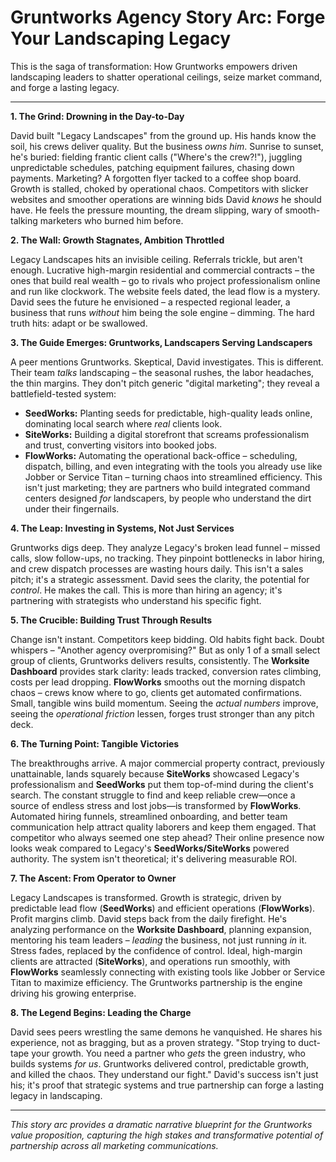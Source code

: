 # Gruntworks Agency Story Arc: Forge Your Landscaping Legacy

This is the saga of transformation: How Gruntworks empowers driven landscaping leaders to shatter operational ceilings, seize market command, and forge a lasting legacy.

---

**1. The Grind: Drowning in the Day-to-Day**

David built "Legacy Landscapes" from the ground up. His hands know the soil, his crews deliver quality. But the business *owns him*. Sunrise to sunset, he's buried: fielding frantic client calls ("Where's the crew?!"), juggling unpredictable schedules, patching equipment failures, chasing down payments. Marketing? A forgotten flyer tacked to a coffee shop board. Growth is stalled, choked by operational chaos. Competitors with slicker websites and smoother operations are winning bids David *knows* he should have. He feels the pressure mounting, the dream slipping, wary of smooth-talking marketers who burned him before.

**2. The Wall: Growth Stagnates, Ambition Throttled**

Legacy Landscapes hits an invisible ceiling. Referrals trickle, but aren't enough. Lucrative high-margin residential and commercial contracts – the ones that build real wealth – go to rivals who project professionalism online and run like clockwork. The website feels dated, the lead flow is a mystery. David sees the future he envisioned – a respected regional leader, a business that runs *without* him being the sole engine – dimming. The hard truth hits: adapt or be swallowed.

**3. The Guide Emerges: Gruntworks, Landscapers Serving Landscapers**

A peer mentions Gruntworks. Skeptical, David investigates. This is different. Their team *talks* landscaping – the seasonal rushes, the labor headaches, the thin margins. They don't pitch generic "digital marketing"; they reveal a battlefield-tested system:
*   **SeedWorks:** Planting seeds for predictable, high-quality leads online, dominating local search where *real* clients look.
*   **SiteWorks:** Building a digital storefront that screams professionalism and trust, converting visitors into booked jobs.
*   **FlowWorks:** Automating the operational back-office – scheduling, dispatch, billing, and even integrating with the tools you already use like Jobber or Service Titan – turning chaos into streamlined efficiency.
This isn't just marketing; they are partners who build integrated command centers designed *for* landscapers, by people who understand the dirt under their fingernails.

**4. The Leap: Investing in Systems, Not Just Services**

Gruntworks digs deep. They analyze Legacy's broken lead funnel – missed calls, slow follow-ups, no tracking. They pinpoint bottlenecks in labor hiring, and crew dispatch processes are wasting hours daily. This isn't a sales pitch; it's a strategic assessment. David sees the clarity, the potential for *control*. He makes the call. This is more than hiring an agency; it's partnering with strategists who understand his specific fight.

**5. The Crucible: Building Trust Through Results**

Change isn't instant. Competitors keep bidding. Old habits fight back. Doubt whispers – "Another agency overpromising?" But as only 1 of a small select group of clients, Gruntworks delivers results, consistently. The **Worksite Dashboard** provides stark clarity: leads tracked, conversion rates climbing, costs per lead dropping. **FlowWorks** smooths out the morning dispatch chaos – crews know where to go, clients get automated confirmations. Small, tangible wins build momentum. Seeing the *actual numbers* improve, seeing the *operational friction* lessen, forges trust stronger than any pitch deck.

**6. The Turning Point: Tangible Victories**

The breakthroughs arrive. A major commercial property contract, previously unattainable, lands squarely because **SiteWorks** showcased Legacy's professionalism and **SeedWorks** put them top-of-mind during the client's search. The constant struggle to find and keep reliable crew—once a source of endless stress and lost jobs—is transformed by **FlowWorks**. Automated hiring funnels, streamlined onboarding, and better team communication help attract quality laborers and keep them engaged. That competitor who always seemed one step ahead? Their online presence now looks weak compared to Legacy's **SeedWorks/SiteWorks** powered authority. The system isn't theoretical; it's delivering measurable ROI.

**7. The Ascent: From Operator to Owner**

Legacy Landscapes is transformed. Growth is strategic, driven by predictable lead flow (**SeedWorks**) and efficient operations (**FlowWorks**). Profit margins climb. David steps back from the daily firefight. He's analyzing performance on the **Worksite Dashboard**, planning expansion, mentoring his team leaders – *leading* the business, not just running *in* it. Stress fades, replaced by the confidence of control. Ideal, high-margin clients are attracted (**SiteWorks**), and operations run smoothly, with **FlowWorks** seamlessly connecting with existing tools like Jobber or Service Titan to maximize efficiency. The Gruntworks partnership is the engine driving his growing enterprise.

**8. The Legend Begins: Leading the Charge**

David sees peers wrestling the same demons he vanquished. He shares his experience, not as bragging, but as a proven strategy. "Stop trying to duct-tape your growth. You need a partner who *gets* the green industry, who builds systems *for us*. Gruntworks delivered control, predictable growth, and killed the chaos. They understand our fight." David's success isn't just his; it's proof that strategic systems and true partnership can forge a lasting legacy in landscaping.

---

*This story arc provides a dramatic narrative blueprint for the Gruntworks value proposition, capturing the high stakes and transformative potential of partnership across all marketing communications.*
